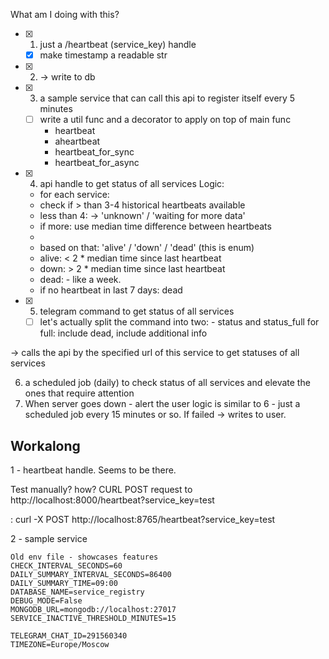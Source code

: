 What am I doing with this?

- [x] 1) just a /heartbeat (service_key) handle
  - [x] make timestamp a readable str
- [x] 2) -> write to db

- [x] 3) a sample service that can call this api to register itself every 5 minutes
  - [ ] write a util func and a decorator to apply on top of main func
    - heartbeat
    - aheartbeat
    - heartbeat_for_sync
    - heartbeat_for_async

- [x] 4) api handle to get status of all services
  Logic:
  - for each service:
  - check if > than 3-4 historical heartbeats available
  - less than 4: -> 'unknown' / 'waiting for more data' 
  - if more: use median time difference between heartbeats 
  - 
  - based on that: 'alive' / 'down' / 'dead' (this is enum)
  - alive: < 2 * median time since last heartbeat
  - down: > 2 * median time since last heartbeat
  - dead: - like a week.
  - if no heartbeat in last 7 days: dead

-[x] 5) telegram command to get status of all services
  - [ ] let's actually split the command into two: - status and status_full 
  for full: include dead, include additional info

-> calls the api by the specified url of this service to get statuses of all services

6) a scheduled job (daily) to check status of all services and elevate the ones that require attention
7) When server goes down - alert the user
logic is similar to 6 - just a scheduled job every 15 minutes or so. If failed -> writes to user.

## Workalong

1 - heartbeat handle.
Seems to be there.

Test manually? how? CURL POST request to http://localhost:8000/heartbeat?service_key=test

: curl -X POST http://localhost:8765/heartbeat?service_key=test


2 - sample service

```
Old env file - showcases features
CHECK_INTERVAL_SECONDS=60
DAILY_SUMMARY_INTERVAL_SECONDS=86400
DAILY_SUMMARY_TIME=09:00
DATABASE_NAME=service_registry
DEBUG_MODE=False
MONGODB_URL=mongodb://localhost:27017
SERVICE_INACTIVE_THRESHOLD_MINUTES=15

TELEGRAM_CHAT_ID=291560340
TIMEZONE=Europe/Moscow
```